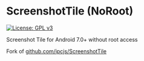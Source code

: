 ScreenshotTile (NoRoot)
=========

[![License: GPL v3](https://img.shields.io/badge/License-GPL%20v3-blue.svg)](https://www.gnu.org/licenses/gpl-3.0)

Screenshot Tile for Android 7.0+ without root access

Fork of [github.com/ipcjs/ScreenshotTile](https://github.com/ipcjs/ScreenshotTile)
